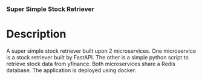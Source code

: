 ### Super Simple Stock Retriever
# Description
A super simple stock retriever built upon 2 microservices. One microservice is a stock retriever built by FastAPI. The other is a simple python script to retrieve stock data from yfinance. Both microservices share a Redis database. The application is deployed using docker.